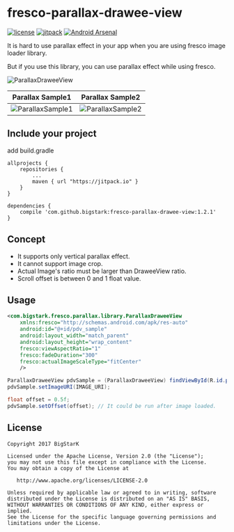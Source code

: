 # fresco-parallax-drawee-view
[![license](https://img.shields.io/hexpm/l/plug.svg)](LICENSE)
[![jitpack](https://img.shields.io/badge/jitpack-1.2-green.svg)](https://jitpack.io/#bigstark/fresco-parallax-drawee-view)
[![Android Arsenal](https://img.shields.io/badge/Android%20Arsenal-fresco--parallax--drawee--view-brightgreen.svg?style=flat)](https://android-arsenal.com/details/1/6067)

It is hard to use parallax effect in your app when you are using fresco image loader library.

But if you use this library, you can use parallax effect while using fresco.

![ParallaxDraweeView](https://github.com/bigstark/fresco-parallax-drawee-view/blob/master/screenshots/ParallaxDraweeView.gif)</br>

| Parallax Sample1  | Parallax Sample2 |
| ------------- | ------------- |
| ![ParallaxSample1](https://github.com/bigstark/fresco-parallax-drawee-view/blob/master/screenshots/parallax-scroll-forward.gif)  | ![ParallaxSample2](https://github.com/bigstark/fresco-parallax-drawee-view/blob/master/screenshots/parallax-scroll-opposite.gif)  |



## Include your project
add build.gradle
```
allprojects {
	repositories {
		...
		maven { url "https://jitpack.io" }
	}
}
```
```
dependencies {
    compile 'com.github.bigstark:fresco-parallax-drawee-view:1.2.1'
}
```

## Concept

- It supports only vertical parallax effect.
- It cannot support image crop.
- Actual Image's ratio must be larger than DraweeView ratio.
- Scroll offset is between 0 and 1 float value.

## Usage

```xml
<com.bigstark.fresco.parallax.library.ParallaxDraweeView
    xmlns:fresco="http://schemas.android.com/apk/res-auto"
    android:id="@+id/pdv_sample"
    android:layout_width="match_parent"
    android:layout_height="wrap_content"
    fresco:viewAspectRatio="1"
    fresco:fadeDuration="300"
    fresco:actualImageScaleType="fitCenter"
    />
```
```Java
ParallaxDraweeView pdvSample = (ParallaxDraweeView) findViewById(R.id.pdv_sample);
pdvSample.setImageURI(IMAGE_URI);

float offset = 0.5f;
pdvSample.setOffset(offset); // It could be run after image loaded.
```


License
-------

    Copyright 2017 BigStarK

    Licensed under the Apache License, Version 2.0 (the "License");
    you may not use this file except in compliance with the License.
    You may obtain a copy of the License at

       http://www.apache.org/licenses/LICENSE-2.0

    Unless required by applicable law or agreed to in writing, software
    distributed under the License is distributed on an "AS IS" BASIS,
    WITHOUT WARRANTIES OR CONDITIONS OF ANY KIND, either express or implied.
    See the License for the specific language governing permissions and
    limitations under the License.
